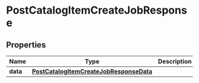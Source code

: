# PostCatalogItemCreateJobResponse

## Properties
Name | Type | Description | Notes
------------ | ------------- | ------------- | -------------
**data** | [**PostCatalogItemCreateJobResponseData**](PostCatalogItemCreateJobResponseData.md) |  | 
